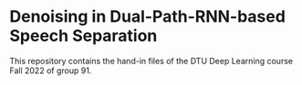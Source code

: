 # Denoising in Dual-Path-RNN-based Speech Separation
This repository contains the hand-in files of the DTU Deep Learning course Fall 2022 of group 91.
